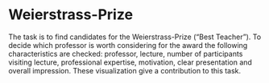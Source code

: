 # Weierstrass-Prize
The task is to find candidates for the Weierstrass-Prize (“Best Teacher”). To decide which professor is worth considering for the award the following characteristics are checked: professor, lecture, number of participants visiting lecture, professional expertise, motivation, clear presentation and overall impression. These visualization give a contribution to this task.
